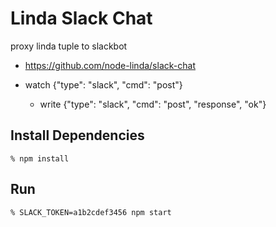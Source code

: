 Linda Slack Chat
================
proxy linda tuple to slackbot

- https://github.com/node-linda/slack-chat

- watch {"type": "slack", "cmd": "post"}
  - write {"type": "slack", "cmd": "post", "response", "ok"}


## Install Dependencies

    % npm install


## Run

    % SLACK_TOKEN=a1b2cdef3456 npm start


